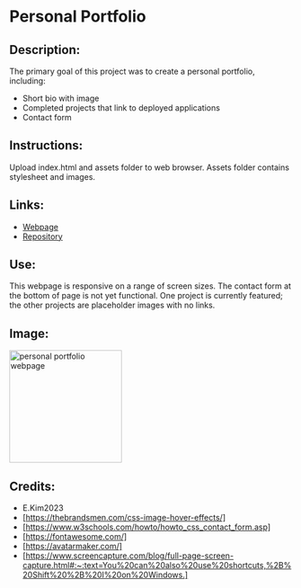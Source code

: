 # Personal Portfolio

## Description:

The primary goal of this project was to create a personal portfolio, including:

- Short bio with image
- Completed projects that link to deployed applications
- Contact form

## Instructions:

Upload index.html and assets folder to web browser. Assets folder contains stylesheet and images.

## Links:

- [Webpage]()
- [Repository](https://github.com/lornaburns/personal-portfolio)

## Use:

This webpage is responsive on a range of screen sizes. The contact form at the bottom of page is not yet functional. One project is
currently featured; the other projects are placeholder images with no links.

## Image:

<img src="" alt="personal portfolio webpage" width="200"/>

## Credits:

- E.Kim2023
- [https://thebrandsmen.com/css-image-hover-effects/]
- [https://www.w3schools.com/howto/howto_css_contact_form.asp]
- [https://fontawesome.com/]
- [https://avatarmaker.com/]
- [https://www.screencapture.com/blog/full-page-screen-capture.html#:~:text=You%20can%20also%20use%20shortcuts,%2B%20Shift%20%2B%20I%20on%20Windows.]
